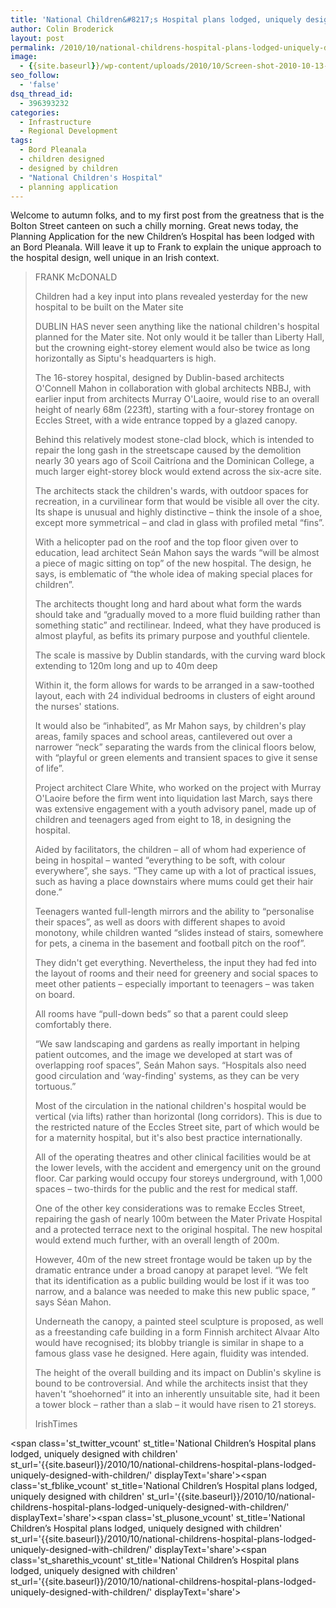 ```yaml
---
title: 'National Children&#8217;s Hospital plans lodged, uniquely designed with children'
author: Colin Broderick
layout: post
permalink: /2010/10/national-childrens-hospital-plans-lodged-uniquely-designed-with-children/
image:
  - {{site.baseurl}}/wp-content/uploads/2010/10/Screen-shot-2010-10-13-at-09.19.17.png
seo_follow:
  - 'false'
dsq_thread_id:
  - 396393232
categories:
  - Infrastructure
  - Regional Development
tags:
  - Bord Pleanala
  - children designed
  - designed by children
  - "National Children's Hospital"
  - planning application
---
```

Welcome to autumn folks, and to my first post from the greatness that is the Bolton Street canteen on such a chilly morning. Great news today, the Planning Application for the new Children&#8217;s Hospital has been lodged with an Bord Pleanala. Will leave it up to Frank to explain the unique approach to the hospital design, well unique in an Irish context.

> FRANK McDONALD
> 
> Children had a key input into plans revealed yesterday for the new hospital to be built on the Mater site
> 
> DUBLIN HAS never seen anything like the national children's hospital planned for the Mater site. Not only would it be taller than Liberty Hall, but the crowning eight-storey element would also be twice as long horizontally as Siptu's headquarters is high.
> 
> The 16-storey hospital, designed by Dublin-based architects O'Connell Mahon in collaboration with global architects NBBJ, with earlier input from architects Murray O'Laoire, would rise to an overall height of nearly 68m (223ft), starting with a four-storey frontage on Eccles Street, with a wide entrance topped by a glazed canopy.
> 
> <!--more-->Behind this relatively modest stone-clad block, which is intended to repair the long gash in the streetscape caused by the demolition nearly 30 years ago of Scoil Caitríona and the Dominican College, a much larger eight-storey block would extend across the six-acre site.
> 
> The architects stack the children's wards, with outdoor spaces for recreation, in a curvilinear form that would be visible all over the city. Its shape is unusual and highly distinctive – think the insole of a shoe, except more symmetrical – and clad in glass with profiled metal “fins”.
> 
> With a helicopter pad on the roof and the top floor given over to education, lead architect Seán Mahon says the wards “will be almost a piece of magic sitting on top” of the new hospital. The design, he says, is emblematic of “the whole idea of making special places for children”.
> 
> The architects thought long and hard about what form the wards should take and “gradually moved to a more fluid building rather than something static” and rectilinear. Indeed, what they have produced is almost playful, as befits its primary purpose and youthful clientele.
> 
> The scale is massive by Dublin standards, with the curving ward block extending to 120m long and up to 40m deep
> 
> Within it, the form allows for wards to be arranged in a saw-toothed layout, each with 24 individual bedrooms in clusters of eight around the nurses' stations.
> 
> It would also be “inhabited”, as Mr Mahon says, by children's play areas, family spaces and school areas, cantilevered out over a narrower “neck” separating the wards from the clinical floors below, with “playful or green elements and transient spaces to give it sense of life”.
> 
> Project architect Clare White, who worked on the project with Murray O'Laoire before the firm went into liquidation last March, says there was extensive engagement with a youth advisory panel, made up of children and teenagers aged from eight to 18, in designing the hospital.
> 
> Aided by facilitators, the children – all of whom had experience of being in hospital – wanted “everything to be soft, with colour everywhere”, she says. “They came up with a lot of practical issues, such as having a place downstairs where mums could get their hair done.”
> 
> Teenagers wanted full-length mirrors and the ability to “personalise their spaces”, as well as doors with different shapes to avoid monotony, while children wanted “slides instead of stairs, somewhere for pets, a cinema in the basement and football pitch on the roof”.
> 
> They didn't get everything. Nevertheless, the input they had fed into the layout of rooms and their need for greenery and social spaces to meet other patients – especially important to teenagers – was taken on board.
> 
> All rooms have “pull-down beds” so that a parent could sleep comfortably there.
> 
> “We saw landscaping and gardens as really important in helping patient outcomes, and the image we developed at start was of overlapping roof spaces”, Seán Mahon says. “Hospitals also need good circulation and ‘way-finding' systems, as they can be very tortuous.”
> 
> Most of the circulation in the national children's hospital would be vertical (via lifts) rather than horizontal (long corridors). This is due to the restricted nature of the Eccles Street site, part of which would be for a maternity hospital, but it's also best practice internationally.
> 
> All of the operating theatres and other clinical facilities would be at the lower levels, with the accident and emergency unit on the ground floor. Car parking would occupy four storeys underground, with 1,000 spaces – two-thirds for the public and the rest for medical staff.
> 
> One of the other key considerations was to remake Eccles Street, repairing the gash of nearly 100m between the Mater Private Hospital and a protected terrace next to the original hospital. The new hospital would extend much further, with an overall length of 200m.
> 
> However, 40m of the new street frontage would be taken up by the dramatic entrance under a broad canopy at parapet level. “We felt that its identification as a public building would be lost if it was too narrow, and a balance was needed to make this new public space, ” says Séan Mahon.
> 
> Underneath the canopy, a painted steel sculpture is proposed, as well as a freestanding cafe building in a form Finnish architect Alvaar Alto would have recognised; its blobby triangle is similar in shape to a famous glass vase he designed. Here again, fluidity was intended.
> 
> The height of the overall building and its impact on Dublin's skyline is bound to be controversial. And while the architects insist that they haven't “shoehorned” it into an inherently unsuitable site, had it been a tower block – rather than a slab – it would have risen to 21 storeys.
> 
> IrishTimes

<span class='st\_twitter\_vcount' st\_title='National Children&#8217;s Hospital plans lodged, uniquely designed with children' st\_url='{{site.baseurl}}/2010/10/national-childrens-hospital-plans-lodged-uniquely-designed-with-children/' displayText='share'></span><span class='st\_fblike\_vcount' st\_title='National Children&#8217;s Hospital plans lodged, uniquely designed with children' st\_url='{{site.baseurl}}/2010/10/national-childrens-hospital-plans-lodged-uniquely-designed-with-children/' displayText='share'></span><span class='st\_plusone\_vcount' st\_title='National Children&#8217;s Hospital plans lodged, uniquely designed with children' st\_url='{{site.baseurl}}/2010/10/national-childrens-hospital-plans-lodged-uniquely-designed-with-children/' displayText='share'></span><span class='st\_sharethis\_vcount' st\_title='National Children&#8217;s Hospital plans lodged, uniquely designed with children' st\_url='{{site.baseurl}}/2010/10/national-childrens-hospital-plans-lodged-uniquely-designed-with-children/' displayText='share'></span>